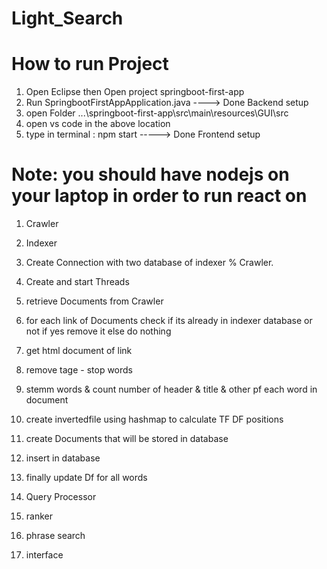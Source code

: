 # Light_Search

# How to run Project
1) Open Eclipse then Open project springboot-first-app
2) Run SpringbootFirstAppApplication.java                               ----> Done Backend setup
3) open Folder ...\springboot-first-app\src\main\resources\GUI\src
4) open vs code in the above location
5) type in terminal :   npm start                                       -----> Done Frontend setup
# Note: you should have nodejs on your laptop in order to run react on

1) Crawler




2) Indexer
  1) Create Connection with two database of indexer % Crawler.
  2) Create and start Threads
  3) retrieve Documents from Crawler
  4) for each link of Documents check if its already in indexer database or not if yes remove it else do nothing
  5) get html document of link
  6) remove tage - stop words 
  7) stemm words & count number of header & title & other pf each word in document
  8) create invertedfile using hashmap to calculate TF DF positions 
  9) create Documents that will be stored in database
  10) insert in database
  11) finally update Df for all words
  
 3) Query Processor






4) ranker




5) phrase search






6) interface



